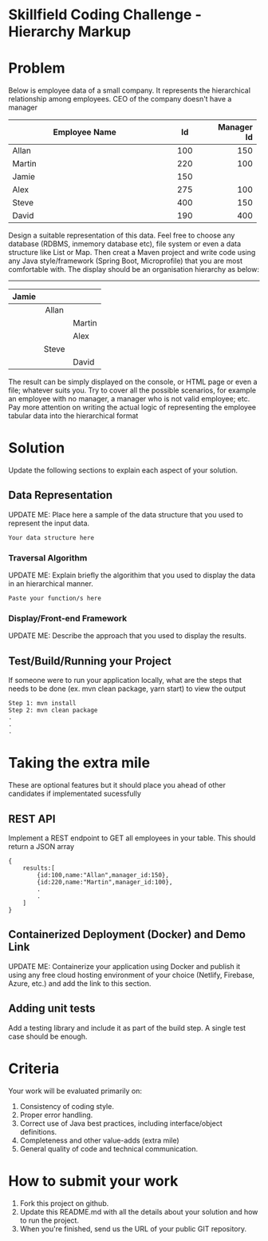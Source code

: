 # Skillfield Coding Challenge - Hierarchy Markup

# Problem

Below is employee data of a small company.
It represents the hierarchical relationship among employees. CEO of the company doesn't
have a manager

| <div style="width:290px">Employee Name</div> | <div style="width:80px">Id</div> | <div style="width:80px">Manager Id</div> |
| -------------------- |:----:| ----------:|
| Allan                | 100  | 150        |
| Martin               | 220  | 100        |
| Jamie                | 150  |            |
| Alex                 | 275  | 100        |   
| Steve                | 400  | 150        |
| David                | 190  | 400        |


Design a suitable representation of this data. Feel free to choose any database (RDBMS, inmemory database etc), file system or even a data structure like List or Map. Then creat a Maven project and write code using any Java style/framework (Spring Boot, Microprofile) that you are most comfortable with. The display should be an organisation hierarchy as below:

-------------------------------
| Jamie    |        |         |
|----------|:------:|---------|
|          | Allan  |         |
|          |        | Martin  |
|          |        | Alex    |
|          | Steve  |         |
|          |        | David   |

The result can be simply displayed on the console, or HTML page or even a file; whatever
suits you. Try to cover all the possible scenarios, for example an employee with no manager, a
manager who is not valid employee; etc.
Pay more attention on writing the actual logic of representing the employee tabular data into
the hierarchical format

# Solution
Update the following sections to explain each aspect of your solution. 

## Data Representation 
UPDATE ME: Place here a sample of the data structure that you used to represent the input data.
```
Your data structure here
```

### Traversal Algorithm
UPDATE ME: Explain briefly the algorithim that you used to display the data in an hierarchical manner.
```
Paste your function/s here
```

### Display/Front-end Framework
UPDATE ME: Describe the approach that you used to display the results.

## Test/Build/Running your Project
If someone were to run your application locally, what are the steps that needs to be done (ex. mvn clean package, yarn start) to view the output
```
Step 1: mvn install
Step 2: mvn clean package
.
.
.
```

# Taking the extra mile
These are optional features but it should place you ahead of other candidates if implementated sucessfully

## REST API 
Implement a REST endpoint to GET all employees in your table. This should return a JSON array 
```
{
    results:[
        {id:100,name:"Allan",manager_id:150},
        {id:220,name:"Martin",manager_id:100},
        .
        .
    ]
}
```

## Containerized Deployment (Docker) and Demo Link
UPDATE ME: Containerize your application using Docker and publish it using any free cloud hosting environment of your choice (Netlify, Firebase, Azure, etc.) and add the link to this section.

## Adding unit tests
Add a testing library and include it as part of the build step. A single test case should be enough.

# Criteria
Your work will be evaluated primarily on:

1. Consistency of coding style.
2. Proper error handling.
3. Correct use of Java best practices, including interface/object definitions.
4. Completeness and other value-adds (extra mile)
5. General quality of code and technical communication.

# How to submit your work
1.  Fork this project on github.
2.  Update this README.md with all the details about your solution and how to run the project.
3.  When you're finished, send us the URL of your public GIT repository.